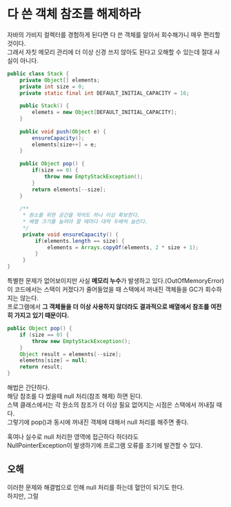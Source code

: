 다 쓴 객체 참조를 해제하라
==========================  
자바의 가비지 컬렉터를 경험하게 된다면 다 쓴 객체를 알아서 회수해가니 매우 편리할 것이다.     
그래서 자칫 메모리 관리에 더 이상 신경 쓰지 않아도 된다고 오해할 수 있는데 절대 사실이 아니다.    

```java
public class Stack {
    private Object[] elements;
    private int size = 0;
    private static final int DEFAULT_INITIAL_CAPACITY = 16;
    
    public Stack() {
        elemets = new Object[DEFAULT_INITIAL_CAPACITY];
    }
    
    public void push(Object e) {
        ensureCapacity();
        elements[size++] = e;
    }
    
    public Object pop() {
        if(size == 0) {
            throw new EmptyStackException();
        }
        return elements[--size];
    }
    
    /**
     * 원소를 위한 공간을 적어도 하나 이상 확보한다.  
     * 배열 크기를 늘려야 할 때마다 대략 두배씩 늘린다.   
     */
     private void ensureCapacity() {
         if(elements.length == size) {
             elements = Arrays.copyOf(elements, 2 * size + 1);
         }
     }
}
```
특별한 문제가 없어보이지만 사실 **메모리 누수**가 발생하고 있다.(OutOfMemoryError)       
이 코드에서는 스택이 커졌다가 줄어들었을 때 스택에서 꺼내진 객체들을 GC가 회수하지는 않는다.           
프로그램에서 **그 객체들을 더 이상 사용하지 않더라도 결과적으로 배열에서 참조를 여전히 가지고 있기 때문이다.**        

```java
public Object pop() {
    if (size == 0) {
        throw new EmptyStackException();
    }
    Object result = elements[--size];
    elemetns[size] = null;
    return result;
}
```
해법은 간단하다.     
해당 참조를 다 썼을때 null 처리(참조 해제) 하면 된다.     
스택 클래스에서는 각 원소의 참조가 더 이상 필요 없어지는 시점은 스택에서 꺼내질 때다.   
그렇기에 pop()과 동시에 꺼내진 객체에 대해서 null 처리를 해주면 좋다.   
  
혹여나 실수로 null 처리한 영역에 접근하다 하더라도      
NullPointerException이 발생하기에 프로그램 오류를 조기에 발견할 수 있다.     

## 오해 
이러한 문제와 해결법으로 인해 null 처리를 하는데 혈안이 되기도 한다.    
하지만, 그럴 





